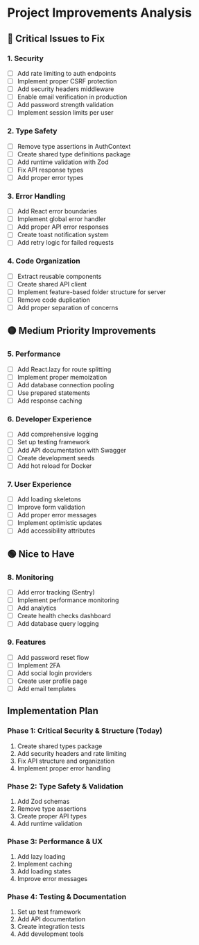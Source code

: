 # Project Improvements Analysis

## 🔴 Critical Issues to Fix

### 1. Security
- [ ] Add rate limiting to auth endpoints
- [ ] Implement proper CSRF protection
- [ ] Add security headers middleware
- [ ] Enable email verification in production
- [ ] Add password strength validation
- [ ] Implement session limits per user

### 2. Type Safety
- [ ] Remove type assertions in AuthContext
- [ ] Create shared type definitions package
- [ ] Add runtime validation with Zod
- [ ] Fix API response types
- [ ] Add proper error types

### 3. Error Handling
- [ ] Add React error boundaries
- [ ] Implement global error handler
- [ ] Add proper API error responses
- [ ] Create toast notification system
- [ ] Add retry logic for failed requests

### 4. Code Organization
- [ ] Extract reusable components
- [ ] Create shared API client
- [ ] Implement feature-based folder structure for server
- [ ] Remove code duplication
- [ ] Add proper separation of concerns

## 🟡 Medium Priority Improvements

### 5. Performance
- [ ] Add React.lazy for route splitting
- [ ] Implement proper memoization
- [ ] Add database connection pooling
- [ ] Use prepared statements
- [ ] Add response caching

### 6. Developer Experience
- [ ] Add comprehensive logging
- [ ] Set up testing framework
- [ ] Add API documentation with Swagger
- [ ] Create development seeds
- [ ] Add hot reload for Docker

### 7. User Experience
- [ ] Add loading skeletons
- [ ] Improve form validation
- [ ] Add proper error messages
- [ ] Implement optimistic updates
- [ ] Add accessibility attributes

## 🟢 Nice to Have

### 8. Monitoring
- [ ] Add error tracking (Sentry)
- [ ] Implement performance monitoring
- [ ] Add analytics
- [ ] Create health checks dashboard
- [ ] Add database query logging

### 9. Features
- [ ] Add password reset flow
- [ ] Implement 2FA
- [ ] Add social login providers
- [ ] Create user profile page
- [ ] Add email templates

## Implementation Plan

### Phase 1: Critical Security & Structure (Today)
1. Create shared types package
2. Add security headers and rate limiting
3. Fix API structure and organization
4. Implement proper error handling

### Phase 2: Type Safety & Validation
1. Add Zod schemas
2. Remove type assertions
3. Create proper API types
4. Add runtime validation

### Phase 3: Performance & UX
1. Add lazy loading
2. Implement caching
3. Add loading states
4. Improve error messages

### Phase 4: Testing & Documentation
1. Set up test framework
2. Add API documentation
3. Create integration tests
4. Add development tools